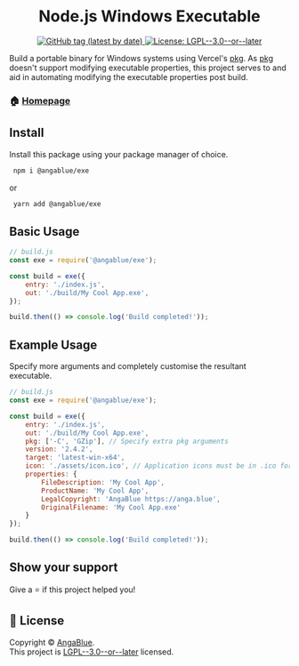 <h1 align="center">Node.js Windows Executable</h1>
<p align="center">
    <a href="https://github.com/AngaBlue/exe/packages/1108141" target="_blank">
  <img alt="GitHub tag (latest by date)" src="https://img.shields.io/github/v/tag/AngaBlue/exe?label=Version">
  </a>
  <a href="https://github.com/AngaBlue/exe/blob/master/LICENSE" target="_blank">
    <img alt="License: LGPL--3.0--or--later" src="https://img.shields.io/github/license/AngaBlue/exe?color=green" />
  </a>
</p>

Build a portable binary for Windows systems using Vercel's [pkg](https://www.npmjs.com/package/pkg).  As [pkg](https://www.npmjs.com/package/pkg) doesn't support modifying executable properties, this project serves to and aid in automating modifying the executable properties post build.

### 🏠 [Homepage](https://github.com/AngaBlue/exe)

## Install

Install this package using your package manager of choice.
```sh
 npm i @angablue/exe
```
or
```sh
 yarn add @angablue/exe
```
## Basic Usage
```js
// build.js
const exe = require('@angablue/exe');

const build = exe({
    entry: './index.js',
    out: './build/My Cool App.exe',
});

build.then(() => console.log('Build completed!'));
```

## Example Usage
Specify more arguments and completely customise the resultant executable.
```js
// build.js
const exe = require('@angablue/exe');

const build = exe({
    entry: './index.js',
    out: './build/My Cool App.exe',
    pkg: ['-C', 'GZip'], // Specify extra pkg arguments
    version: '2.4.2',
    target: 'latest-win-x64',
    icon: './assets/icon.ico', // Application icons must be in .ico format
    properties: {
        FileDescription: 'My Cool App',
        ProductName: 'My Cool App',
        LegalCopyright: 'AngaBlue https://anga.blue',
        OriginalFilename: 'My Cool App.exe'
    }
});

build.then(() => console.log('Build completed!'));
```
## Show your support

Give a ⭐️ if this project helped you!

## 📝 License

Copyright © [AngaBlue](https://github.com/AngaBlue).<br />
This project is [LGPL--3.0--or--later](https://github.com/AngaBlue/exe/blob/master/LICENSE) licensed.
